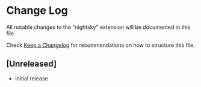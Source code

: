 # Change Log

All notable changes to the "nightsky" extension will be documented in this file.

Check [Keep a Changelog](http://keepachangelog.com/) for recommendations on how to structure this file.

## [Unreleased]

- Initial release
